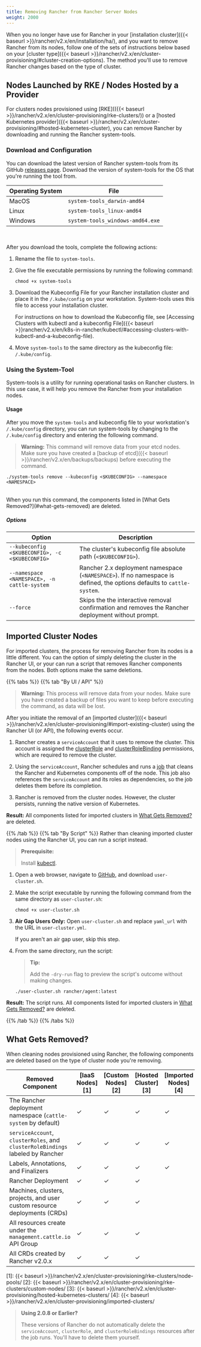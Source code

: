 ```yaml
---
title: Removing Rancher from Rancher Server Nodes
weight: 2000
---
```


When you no longer have use for Rancher in your [installation cluster]({{< baseurl >}}/rancher/v2.x/en/installation/ha/), and you want to remove Rancher from its nodes, follow one of the sets of instructions below based on your [cluster type]({{< baseurl >}}/rancher/v2.x/en/cluster-provisioning/#cluster-creation-options). The method you'll use to remove Rancher changes based on the type of cluster.


## Nodes Launched by RKE / Nodes Hosted by a Provider

For clusters nodes provisioned using [RKE](({{< baseurl >}}/rancher/v2.x/en/cluster-provisioning/rke-clusters/)) or a [hosted Kubernetes provider]({{< baseurl >}}/rancher/v2.x/en/cluster-provisioning/#hosted-kubernetes-cluster), you can remove Rancher by downloading and running the Rancher system-tools.

### Download and Configuration

You can download the latest version of Rancher system-tools from its GitHub [releases page](https://github.com/rancher/system-tools/releases). Download the version of system-tools for the OS that you're running the tool from.

Operating System | File
-----------------|-----
MacOS            | `system-tools_darwin-amd64`
Linux            | `system-tools_linux-amd64`
Windows          | `system-tools_windows-amd64.exe`

<br>

After you download the tools, complete the following actions:

1. Rename the file to `system-tools`.

1. Give the file executable permissions by running the following command:

    ```
    chmod +x system-tools
    ```
1. Download the Kubeconfig File for your Rancher installation cluster and place it in the `/.kube/config` on your workstation. System-tools uses this file to access your installation cluster.

    For instructions on how to download the Kubeconfig file, see [Accessing Clusters with kubectl and a kubeconfig File]({{< baseurl >}}rancher/v2.x/en/k8s-in-rancher/kubectl/#accessing-clusters-with-kubectl-and-a-kubeconfig-file).

1. Move `system-tools` to the same directory as the kubeconfig file: `/.kube/config`.
 
### Using the System-Tool

System-tools is a utility for running operational tasks on Rancher clusters. In this use case, it will help you remove the Rancher from your installation nodes.

#### Usage

After you move the `system-tools` and kubeconfig file to your workstation's `/.kube/config` directory, you can run system-tools by changing to the `/.kube/config`  directory and entering the following command.

>**Warning:** This command will remove data from your etcd nodes. Make sure you have created a [backup of etcd]({{< baseurl >}}/rancher/v2.x/en/backups/backups) before executing the command.

```
./system-tools remove --kubeconfig <$KUBECONFIG> --namespace <NAMESPACE>
```

<br/>
When you run this command, the components listed in [What Gets Removed?](#what-gets-removed) are deleted.


##### Options

| Option                                         | Description                                                                                                            |
| ---------------------------------------------- | ---------------------------------------------------------------------------------------------------------------------- |
| `--kubeconfig <$KUBECONFIG>, -c <$KUBECONFIG>` | The cluster's kubeconfig file absolute path (`<$KUBECONFIG>`).                                                         |
| `--namespace <NAMESPACE>, -n cattle-system`    | Rancher 2.x deployment namespace (`<NAMESPACE>`). If no namespace is defined, the options defaults to `cattle-system`. |
| `--force`                                      | Skips the the interactive removal confirmation and removes the Rancher deployment without prompt.                      |

## Imported Cluster Nodes

For imported clusters, the process for removing Rancher from its nodes is a little different. You can the option of simply deleting the cluster in the Rancher UI, or your can run a script that removes Rancher components from the nodes. Both options make the same deletions.

{{% tabs %}}
{{% tab "By UI / API" %}}
>**Warning:** This process will remove data from your nodes. Make sure you have created a backup of files you want to keep before executing the command, as data will be lost.

After you initiate the removal of an [imported cluster]({{< baseurl >}}/rancher/v2.x/en/cluster-provisioning/#import-existing-cluster) using the Rancher UI (or API), the following events occur.

1. Rancher creates a `serviceAccount` that it uses to remove the cluster. This account is assigned the [clusterRole](https://kubernetes.io/docs/reference/access-authn-authz/rbac/#role-and-clusterrole) and [clusterRoleBinding](https://kubernetes.io/docs/reference/access-authn-authz/rbac/#rolebinding-and-clusterrolebinding) permissions, which are required to remove the cluster. 

1. Using the `serviceAccount`, Rancher schedules and runs a [job](https://kubernetes.io/docs/concepts/workloads/controllers/jobs-run-to-completion/) that cleans the Rancher and Kubernetes components off of the node. This job also references the `serviceAccount` and its roles as dependencies, so the job deletes them before its completion. 
 
1. Rancher is removed from the cluster nodes. However, the cluster persists, running the native version of Kubernetes. 

 **Result:** All components listed for imported clusters in [What Gets Removed?](#what-gets-removed) are deleted.

{{% /tab %}}
{{% tab "By Script" %}}
Rather than cleaning imported cluster nodes using the Rancher UI, you can run a script instead. 

>**Prerequisite:**
>
>Install [kubectl](https://kubernetes.io/docs/tasks/tools/install-kubectl/).

1. Open a web browser, navigate to [GitHub](https://github.com/rancher/rancher/blob/master/cleanup/user-cluster.sh), and download `user-cluster.sh`.

1. Make the script executable by running the following command from the same directory as `user-cluster.sh`:

    ```
    chmod +x user-cluster.sh
    ```

1. **Air Gap Users Only:** Open `user-cluster.sh` and replace `yaml_url` with the URL in `user-cluster.yml`.

    If you aren't an air gap user, skip this step.

1. From the same directory, run the script:

    >**Tip:** 
    >
    >Add the `-dry-run` flag to preview the script's outcome without making changes.

    ```
    ./user-cluster.sh rancher/agent:latest
    ```

**Result:** The script runs. All components listed for imported clusters in [What Gets Removed?](#what-gets-removed) are deleted.
 
{{% /tab %}}
{{% /tabs %}}

## What Gets Removed?

When cleaning nodes provisioned using Rancher, the following components are deleted based on the type of cluster node you're removing.

| Removed Component                                                              | [IaaS Nodes][1] | [Custom Nodes][2] | [Hosted Cluster][3] | [Imported Nodes][4] |
| ------------------------------------------------------------------------------ | --------------- | ----------------- | ------------------- | ------------------- |
| The Rancher deployment namespace (`cattle-system` by default)                  | ✓               | ✓                 | ✓                   | ✓                   |
| `serviceAccount`, `clusterRoles`, and `clusterRoleBindings` labeled by Rancher | ✓               | ✓                 | ✓                   | ✓                   |
| Labels, Annotations, and Finalizers                                            | ✓               | ✓                 | ✓                   | ✓                   |
| Rancher Deployment                                                             | ✓               | ✓                 | ✓                   |                     |
| Machines, clusters, projects, and user custom resource deployments (CRDs)      | ✓               | ✓                 | ✓                   |                     |
| All resources create under the `management.cattle.io` API Group                | ✓               | ✓                 | ✓                   |                     |
| All CRDs created by Rancher v2.0.x                                             | ✓               | ✓                 | ✓                   |                     |

[1]: {{< baseurl >}}/rancher/v2.x/en/cluster-provisioning/rke-clusters/node-pools/
[2]: {{< baseurl >}}/rancher/v2.x/en/cluster-provisioning/rke-clusters/custom-nodes/
[3]: {{< baseurl >}}/rancher/v2.x/en/cluster-provisioning/hosted-kubernetes-clusters/
[4]: {{< baseurl >}}/rancher/v2.x/en/cluster-provisioning/imported-clusters/

>**Using 2.0.8 or Earlier?**
>
>These versions of Rancher do not automatically delete the `serviceAccount`, `clusterRole`, and `clusterRoleBindings` resources after the job runs. You'll have to delete them yourself.